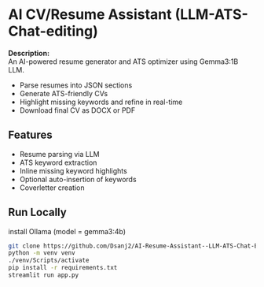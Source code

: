 # AI CV/Resume Assistant (LLM-ATS-Chat-editing)

**Description:**  
An AI-powered resume generator and ATS optimizer using Gemma3:1B LLM.  
- Parse resumes into JSON sections  
- Generate ATS-friendly CVs  
- Highlight missing keywords and refine in real-time  
- Download final CV as DOCX or PDF

## Features
- Resume parsing via LLM
- ATS keyword extraction
- Inline missing keyword highlights
- Optional auto-insertion of keywords
- Coverletter creation

## Run Locally
install Ollama (model = gemma3:4b)
```bash
git clone https://github.com/Dsanj2/AI-Resume-Assistant--LLM-ATS-Chat-Editing-CV-
python -m venv venv
./venv/Scripts/activate
pip install -r requirements.txt
streamlit run app.py










